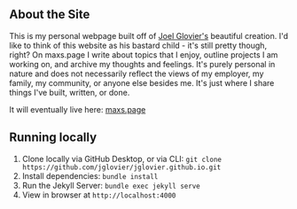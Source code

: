 ## About the Site

This is my personal webpage built off of [Joel Glovier's](https://jglovier.github.io) beautiful creation. I'd like to think of this website as his bastard child - it's still pretty though, right? On maxs.page I write about topics that I enjoy, outline projects I am working on, and archive my thoughts and feelings. It's purely personal in nature and does not necessarily reflect the views of my employer, my family, my community, or anyone else besides me. It's just where I share things I've built, written, or done.

It will eventually live here: [maxs.page](https://maxs.page)

## Running locally

1. Clone locally via GitHub Desktop, or via CLI: `git clone https://github.com/jglovier/jglovier.github.io.git`
2. Install dependencies: `bundle install`
3. Run the Jekyll Server: `bundle exec jekyll serve`
4. View in browser at `http://localhost:4000`
